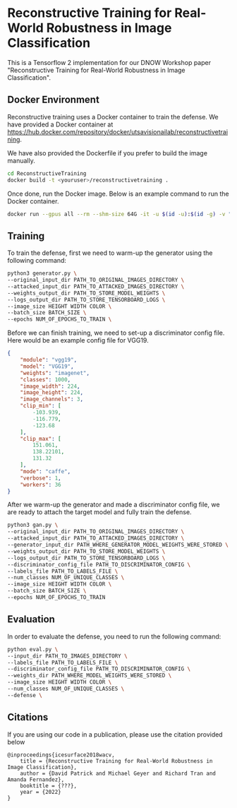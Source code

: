 # Reconstructive Training for Real-World Robustness in Image Classification
This is a Tensorflow 2 implementation for our DNOW Workshop paper "Reconstructive Training for Real-World Robustness in Image Classification".

## Docker Environment
Reconstructive training uses a Docker container to train the defense. We have provided a Docker container at https://hub.docker.com/repository/docker/utsavisionailab/reconstructivetraining.

We have also provided the Dockerfile if you prefer to build the image manually.
```sh
cd ReconstructiveTraining
docker build -t <youruser>/reconstructivetraining . 
```

Once done, run the Docker image. Below is an example command to run the Docker container.
```sh
docker run --gpus all --rm --shm-size 64G -it -u $(id -u):$(id -g) -v "$(pwd)":/app utsavisionailab/reconstructivetraining:latest
```

## Training
To train the defense, first we need to warm-up the generator using the following command:
```sh
python3 generator.py \
--original_input_dir PATH_TO_ORIGINAL_IMAGES_DIRECTORY \
--attacked_input_dir PATH_TO_ATTACKED_IMAGES_DIRECTORY \
--weights_output_dir PATH_TO_STORE_MODEL_WEIGHTS \
--logs_output_dir PATH_TO_STORE_TENSORBOARD_LOGS \
--image_size HEIGHT WIDTH COLOR \
--batch_size BATCH_SIZE \
--epochs NUM_OF_EPOCHS_TO_TRAIN \
```

Before we can finish training, we need to set-up a discriminator config file. Here would be an example config file for VGG19.
```json
{
    "module": "vgg19",
    "model": "VGG19",
    "weights": "imagenet",
    "classes": 1000,
    "image_width": 224,
    "image_height": 224,
    "image_channels": 3,
    "clip_min": [
        -103.939,
        -116.779,
        -123.68
    ],
    "clip_max": [
        151.061,
        138.22101,
        131.32
    ],
    "mode": "caffe",
    "verbose": 1,
    "workers": 36
}
```


After we warm-up the generator and made a discriminator config file, we are ready to attach the target model and fully train the defense.
```sh
python3 gan.py \
--original_input_dir PATH_TO_ORIGINAL_IMAGES_DIRECTORY \
--attacked_input_dir PATH_TO_ATTACKED_IMAGES_DIRECTORY \
--generator_input_dir PATH_WHERE_GENERATOR_MODEL_WEIGHTS_WERE_STORED \
--weights_output_dir PATH_TO_STORE_MODEL_WEIGHTS \
--logs_output_dir PATH_TO_STORE_TENSORBOARD_LOGS \
--discriminator_config_file PATH_TO_DISCRIMINATOR_CONFIG \
--labels_file PATH_TO_LABELS_FILE \
--num_classes NUM_OF_UNIQUE_CLASSES \
--image_size HEIGHT WIDTH COLOR \
--batch_size BATCH_SIZE \
--epochs NUM_OF_EPOCHS_TO_TRAIN
```

## Evaluation
In order to evaluate the defense, you need to run the following command:
```sh
python eval.py \
--input_dir PATH_TO_IMAGES_DIRECTORY \
--labels_file PATH_TO_LABELS_FILE \
--discriminator_config_file PATH_TO_DISCRIMINATOR_CONFIG \
--weights_dir PATH_WHERE_MODEL_WEIGHTS_WERE_STORED \
--image_size HEIGHT WIDTH COLOR \
--num_classes NUM_OF_UNIQUE_CLASSES \
--defense \ 
```

## Citations
If you are using our code in a publication, please use the citation provided below
    
    @inproceedings{icesurface2018wacv,
        title = {Reconstructive Training for Real-World Robustness in Image Classification},
        author = {David Patrick and Michael Geyer and Richard Tran and Amanda Fernandez},
        booktitle = {???},
        year = {2022}
    }  
